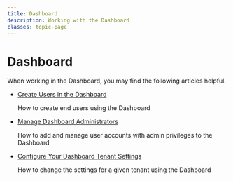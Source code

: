 ```yaml
---
title: Dashboard
description: Working with the Dashboard
classes: topic-page
---
```


<div class="topic-page-header">
  <div data-name="example" class="topic-page-badge"></div>
  <h1>Dashboard</h1>
  <p>
    When working in the Dashboard, you may find the following articles helpful.
  </p>
</div>

<ul class="topic-links">
  <li>
    <i class="icon icon-budicon-715"></i><a href="/dashboard/creating-users-in-the-management-portal">Create Users in the Dashboard</a>
  </li>
  <p>How to create end users using the Dashboard</p>
  <li>
    <i class="icon icon-budicon-715"></i><a href="/dashboard/dashboard-tenant-settings">Manage Dashboard Administrators</a>
  </li>
  <p>How to add and manage user accounts with admin privileges to the Dashboard</p>
  <li>
    <i class="icon icon-budicon-715"></i><a href="/dashboard/manage-dashboard-admins">Configure Your Dashboard Tenant Settings</a>
  </li>
  <p>How to change the settings for a given tenant using the Dashboard</p>
</ul>